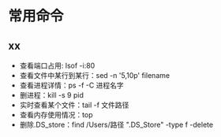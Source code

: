 # 常用命令

## xx
  - 查看端口占用: lsof -i:80
  - 查看文件中某行到某行：sed -n '5,10p' filename
  - 查看进程详情：ps -f -C 进程名字
  - 删进程：kill -s 9 pid
  - 实时查看某个文件：tail -f 文件路径
  - 查看内存使用情况：top
  - 删除.DS_store：find /Users/路径 ".DS_Store" -type f -delete

